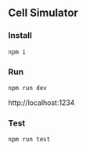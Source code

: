 ## Cell Simulator

### Install

`npm i`

### Run

`npm run dev`

http://localhost:1234

### Test

`npm run test`


